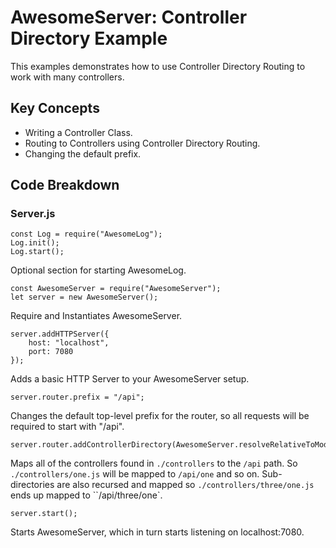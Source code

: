 # AwesomeServer: Controller Directory Example

This examples demonstrates how to use Controller Directory Routing to work with many controllers.

## Key Concepts

 - Writing a Controller Class.
 - Routing to Controllers using Controller Directory Routing.
 - Changing the default prefix.

## Code Breakdown

### Server.js

```
const Log = require("AwesomeLog");
Log.init();
Log.start();
```

Optional section for starting AwesomeLog.

```
const AwesomeServer = require("AwesomeServer");
let server = new AwesomeServer();
```

Require and Instantiates AwesomeServer.

```
server.addHTTPServer({
	host: "localhost",
	port: 7080
});
```

Adds a basic HTTP Server to your AwesomeServer setup.

```
server.router.prefix = "/api";
```

Changes the default top-level prefix for the router, so all requests will be required to start with "/api".

```
server.router.addControllerDirectory(AwesomeServer.resolveRelativeToModule(module,"./controllers"));
```

Maps all of the controllers found in `./controllers` to the `/api` path. So `./controllers/one.js` will be mapped to `/api/one` and so on.  Sub-directories are also recursed and mapped so `./controllers/three/one.js` ends up mapped to ``/api/three/one`.

```
server.start();
```

Starts AwesomeServer, which in turn starts listening on localhost:7080.
